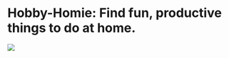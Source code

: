 # Hobby-Homie: Find fun, productive things to do at home.

<img src = "https://cdn.discordapp.com/attachments/728445417955655762/729229991081934878/unknown.png" >

